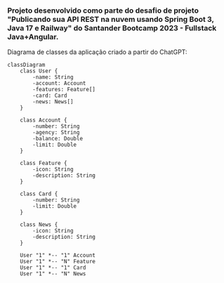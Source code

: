### Projeto desenvolvido como parte do desafio de projeto "Publicando sua API REST na nuvem usando Spring Boot 3, Java 17 e Railway" do Santander Bootcamp 2023 - Fullstack Java+Angular.


Diagrama de classes da aplicação criado a partir do ChatGPT:
```mermaid
classDiagram
    class User {
        -name: String
        -account: Account
        -features: Feature[]
        -card: Card
        -news: News[]
    }
    
    class Account {
        -number: String
        -agency: String
        -balance: Double
        -limit: Double
    }
    
    class Feature {
        -icon: String
        -description: String
    }
    
    class Card {
        -number: String
        -limit: Double
    }
    
    class News {
        -icon: String
        -description: String
    }
    
    User "1" *-- "1" Account 
    User "1" *-- "N" Feature 
    User "1" *-- "1" Card 
    User "1" *-- "N" News 
```
